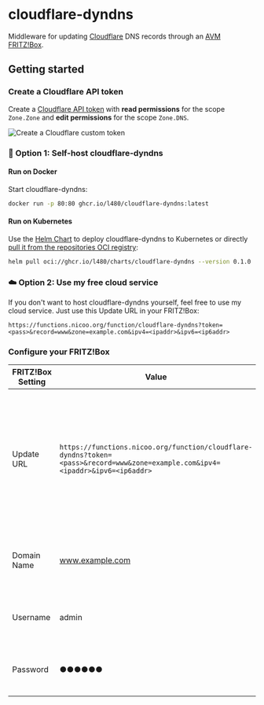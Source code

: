 # cloudflare-dyndns

Middleware for updating [Cloudflare](https://www.cloudflare.com/) DNS records through an [AVM FRITZ!Box](https://en.avm.de/products/fritzbox/).

## Getting started

### Create a Cloudflare API token

Create a [Cloudflare API token](https://dash.cloudflare.com/profile/api-tokens) with **read permissions** for the scope `Zone.Zone` and **edit permissions** for the scope `Zone.DNS`.

![Create a Cloudflare custom token](./images/create-cloudflare-token.png "Create a Cloudflare custom token")

### :rocket: Option 1: Self-host cloudflare-dyndns

#### Run on Docker

Start cloudflare-dyndns:

```bash
docker run -p 80:80 ghcr.io/l480/cloudflare-dyndns:latest
```

#### Run on Kubernetes

Use the [Helm Chart](./helm-chart) to deploy cloudflare-dyndns to Kubernetes or directly [pull it from the repositories OCI registry](https://helm.sh/docs/topics/registries/#enabling-oci-support):

```bash
helm pull oci://ghcr.io/l480/charts/cloudflare-dyndns --version 0.1.0
```

### :cloud: Option 2: Use my free cloud service

If you don't want to host cloudflare-dyndns yourself, feel free to use my cloud service. Just use this Update URL in your FRITZ!Box:

```
https://functions.nicoo.org/function/cloudflare-dyndns?token=<pass>&record=www&zone=example.com&ipv4=<ipaddr>&ipv6=<ip6addr>
```

### Configure your FRITZ!Box

| FRITZ!Box Setting | Value                                                                                                   | Description                                                                                                                          |
| ----------------- | ------------------------------------------------------------------------------------------------------- | ------------------------------------------------------------------------------------------------------------------------------------ |
| Update URL        | `https://functions.nicoo.org/function/cloudflare-dyndns?token=<pass>&record=www&zone=example.com&ipv4=<ipaddr>&ipv6=<ip6addr>` | Replace the URL parameter `record` and `zone` with your domain name. If required you can omit either the `ipv4` or `ipv6` URL parameter. |
| Domain Name       | www.example.com                                                                                         | The FQDN from the URL parameter `record` and `zone`.                                                                                 |
| Username          | admin                                                                                                   | You can choose whatever value you want.                                                                                              |
| Password          | ●●●●●●                                                                                                  | The API token you’ve created earlier.                                                                                                |
